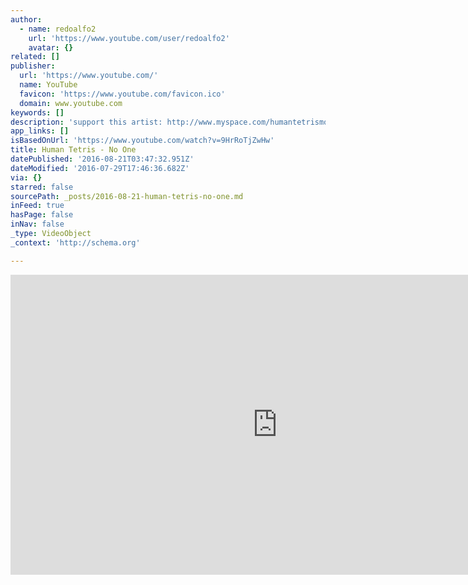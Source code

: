 ```yaml
---
author:
  - name: redoalfo2
    url: 'https://www.youtube.com/user/redoalfo2'
    avatar: {}
related: []
publisher:
  url: 'https://www.youtube.com/'
  name: YouTube
  favicon: 'https://www.youtube.com/favicon.ico'
  domain: www.youtube.com
keywords: []
description: 'support this artist: http://www.myspace.com/humantetrismoscow'
app_links: []
isBasedOnUrl: 'https://www.youtube.com/watch?v=9HrRoTjZwHw'
title: Human Tetris - No One
datePublished: '2016-08-21T03:47:32.951Z'
dateModified: '2016-07-29T17:46:36.682Z'
via: {}
starred: false
sourcePath: _posts/2016-08-21-human-tetris-no-one.md
inFeed: true
hasPage: false
inNav: false
_type: VideoObject
_context: 'http://schema.org'

---
```

<iframe src="https://cdn.embedly.com/widgets/media.html?src=https%3A%2F%2Fwww.youtube.com%2Fembed%2F9HrRoTjZwHw%3Ffeature%3Doembed&amp;url=http%3A%2F%2Fwww.youtube.com%2Fwatch%3Fv%3D9HrRoTjZwHw&amp;image=https%3A%2F%2Fi.ytimg.com%2Fvi%2F9HrRoTjZwHw%2Fhqdefault.jpg&amp;key=b7d04c9b404c499eba89ee7072e1c4f7&amp;type=text%2Fhtml&amp;schema=youtube" width="854" height="480" scrolling="no" frameborder="0" allowfullscreen="" style=""></iframe>